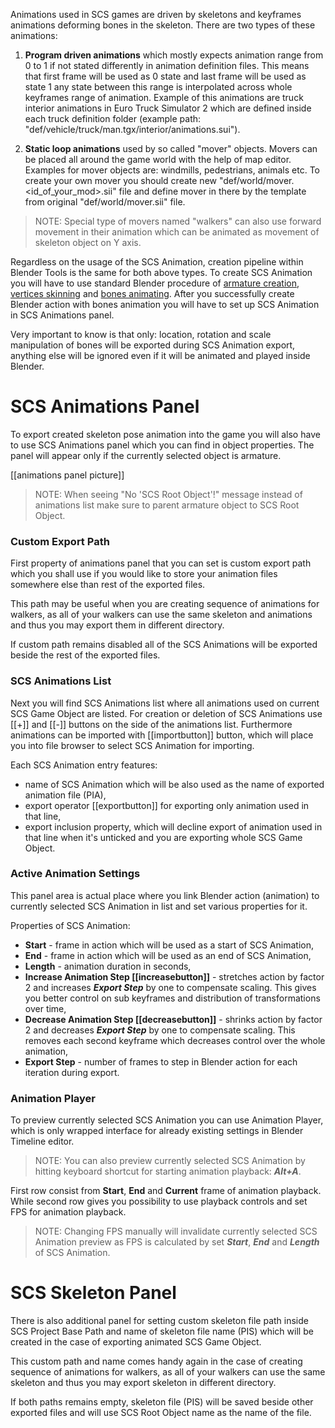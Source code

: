 Animations used in SCS games are driven by skeletons and keyframes animations deforming bones in the skeleton. There are two types of these animations:

1.  **Program driven animations** which mostly expects animation range from 0 to 1 if not stated differently in animation definition files. This means that first frame will be used as 0 state and last frame will be used as state 1 any state between this range is interpolated across whole keyframes range of animation. Example of this animations are truck interior animations in Euro Truck Simulator 2 which are defined inside each truck definition folder (example path: "def/vehicle/truck/man.tgx/interior/animations.sui").

2. **Static loop animations** used by so called "mover" objects. Movers can be placed all around the game world with the help of map editor. Examples for mover objects are: windmills, pedestrians, animals etc. To create your own mover you should create new "def/world/mover.\<id_of_your_mod>.sii" file and define mover in there by the template from original "def/world/mover.sii" file.
> NOTE: Special type of movers named "walkers" can also use forward movement in their animation which can be animated as movement of skeleton object on Y axis.

Regardless on the usage of the SCS Animation, creation pipeline within Blender Tools is the same for both above types. To create SCS Animation you will have to use standard Blender procedure of [armature creation](http://www.blender.org/manual/rigging/armatures.html#armatures), [vertices skinning](http://www.blender.org/manual/rigging/skinning/obdata.html#vertex-groups) and [bones animating](http://www.blender.org/manual/animation/introduction.html). After you successfully create Blender action with bones animation you will have to set up SCS Animation in SCS Animations panel. 

Very important to know is that only: location, rotation and scale manipulation of bones will be exported during SCS Animation export, anything else will be ignored even if it will be animated and played inside Blender.


# SCS Animations Panel

To export created skeleton pose animation into the game you will also have to use SCS Animations panel which you can find in object properties. The panel will appear only if the currently selected object is armature.

[[animations panel picture]]

> NOTE: When seeing "No 'SCS Root Object'!" message instead of animations list make sure to parent armature object to SCS Root Object.


### Custom Export Path

First property of animations panel that you can set is custom export path which you shall use if you would like to store your animation files somewhere else than rest of the exported files. 

This path may be useful when you are creating sequence of animations for walkers, as all of your walkers can use the same skeleton and animations and thus you may export them in different directory.

If custom path remains disabled all of the SCS Animations will be exported beside the rest of the exported files.


### SCS Animations List

Next you will find SCS Animations list where all animations used on current SCS Game Object are listed. For creation or deletion of SCS Animations use [[+]] and [[-]] buttons on the side of the animations list. Furthermore animations can be imported with [[importbutton]]  button, which will place you into file browser to select SCS Animation for importing.

Each SCS Animation entry features: 
* name of SCS Animation which will be also used as the name of exported animation file (PIA), 
* export operator [[exportbutton]] for exporting only animation used in that line,
* export inclusion property, which will decline export of animation used in that line when it's unticked and you are exporting whole SCS Game Object.


### Active Animation Settings

This panel area is actual place where you link Blender action (animation) to currently selected SCS Animation in list and set various properties for it.

Properties of SCS Animation:
* **Start** - frame in action which will be used as a start of SCS Animation,
* **End** - frame in action which will be used as an end of SCS Animation,
* **Length** - animation duration in seconds,
* **Increase Animation Step [[increasebutton]]** - stretches action by factor 2 and increases ***Export Step*** by one to compensate scaling. This gives you better control on sub keyframes and distribution of transformations over time,
* **Decrease Animation Step [[decreasebutton]]** - shrinks action by factor 2 and decreases ***Export Step*** by one to compensate scaling. This removes each second keyframe which decreases control over the whole animation,
* **Export Step** - number of frames to step in Blender action for each iteration during export.


### Animation Player

To preview currently selected SCS Animation you can use Animation Player, which is only wrapped interface for already existing settings in Blender Timeline editor.

> NOTE: You can also preview currently selected SCS Animation by hitting keyboard shortcut for starting animation playback: ***Alt+A***.

First row consist from **Start**, **End** and **Current** frame of animation playback. While second row gives you possibility to use playback controls and set FPS for animation playback.

> NOTE: Changing FPS manually will invalidate currently selected SCS Animation preview as FPS is calculated by set ***Start***, ***End*** and ***Length*** of SCS Animation.


# SCS Skeleton Panel

There is also additional panel for setting custom skeleton file path inside SCS Project Base Path and name of skeleton file name (PIS) which will be created in the case of exporting animated SCS Game Object.

This custom path and name comes handy again in the case of creating sequence of animations for walkers, as all of your walkers can use the same skeleton and thus you may export skeleton in different directory.

If both paths remains empty, skeleton file (PIS) will be saved beside other exported files and will use SCS Root Object name as the name of the file.

